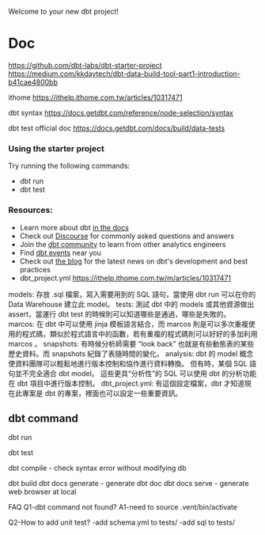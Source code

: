 Welcome to your new dbt project!
# Doc 
https://github.com/dbt-labs/dbt-starter-project
https://medium.com/kkdaytech/dbt-data-build-tool-part1-introduction-b41cae4800bb

ithome
https://ithelp.ithome.com.tw/articles/10317471

dbt syntax
https://docs.getdbt.com/reference/node-selection/syntax

dbt test official doc
https://docs.getdbt.com/docs/build/data-tests

### Using the starter project

Try running the following commands:
- dbt run
- dbt test


### Resources:
- Learn more about dbt [in the docs](https://docs.getdbt.com/docs/introduction)
- Check out [Discourse](https://discourse.getdbt.com/) for commonly asked questions and answers
- Join the [dbt community](https://getdbt.com/community) to learn from other analytics engineers
- Find [dbt events](https://events.getdbt.com) near you
- Check out [the blog](https://blog.getdbt.com/) for the latest news on dbt's development and best practices
- dbt_project.yml  https://ithelp.ithome.com.tw/m/articles/10317471

models: 存放 .sql 檔案，寫入需要用到的 SQL 語句，當使用 dbt run 可以在你的 Data Warehouse 建立此 model。
tests: 測試 dbt 中的 models 或其他資源做出 assert，當運行 dbt test 的時候則可以知道哪些是通過，哪些是失敗的。
marcos: 在 dbt 中可以使用 jinja 模板語言結合，而 marcos 則是可以多次重複使用的程式碼，類似於程式語言中的函數，若有重複的程式碼則可以好好的多加利用 marcos 。
snapshots: 有時候分析師需要 “look back” 也就是有些動態表的某些歷史資料。而 snapshots 紀錄了表隨時間的變化。
analysis: dbt 的 model 概念使資料團隊可以輕鬆地進行版本控制和協作進行資料轉換。 但有時，某個 SQL 語句並不完全適合 dbt model。 這些更具“分析性”的 SQL 可以使用 dbt 的分析功能在 dbt 項目中進行版本控制。
dbt_project.yml: 有這個設定檔案，dbt 才知道現在此專案是 dbt 的專案，裡面也可以設定一些重要資訊。



## dbt command 
dbt run 

dbt test 

dbt compile - check syntax error without modifying db

dbt build 
dbt docs generate - generate dbt doc
dbt docs serve - generate web browser at local



FAQ
Q1-dbt command not found?
A1-need to source .vent/bin/activate


Q2-How to add unit test?
-add schema.yml to tests/
-add sql to tests/
